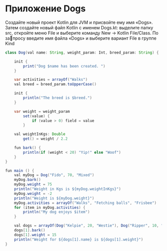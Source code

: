 # Приложение Dogs

Создайте новый проект Kotlin для JVM и присвойте ему имя «Dogs». 
Затем создайте новый файл Kotlin с именем Dogs.kt: выделите папку src, 
откройте меню File и выберите команду New → Kotlin File/Class. По запросу введите имя файла «Dogs» и выберите вариант File в группе Kind

```java
class Dog(val name: String, weight_param: Int, breed_param: String) {

    init {
        print("Dog $name has been created. ")
    }

    var activities = arrayOf("Walks")
    val breed = breed_param.toUpperCase()

    init {
        println("The breed is $breed.")
    }

    var weight = weight_param
        set(value) {
            if (value > 0) field = value
        }

    val weightInKgs: Double
        get() = weight / 2.2

    fun bark() {
        println(if (weight < 20) "Yip!" else "Woof")
    }
}

fun main () {
    val myDog = Dog("Fido", 70, "Mixed")
    myDog.bark()
    myDog.weight = 75
    println("Weight in Kgs is ${myDog.weightInKgs}")
    myDog.weight = -2
    println("Weight is ${myDog.weight}")
    myDog.activities = arrayOf("Walks", "Fetching balls", "Frisbee")
    for (item in myDog.activities) {
        println("My dog enjoys $item")
    }

    val dogs = arrayOf(Dog("Kelpie", 20, "Westie"), Dog("Ripper", 10, "Poodle"))
    dogs[1].bark()
    dogs[1].weight = 15
    println("Weight for ${dogs[1].name} is ${dogs[1].weight}")
}
```